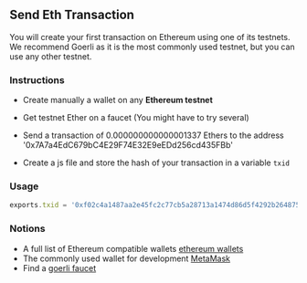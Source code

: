 ## Send Eth Transaction

You will create your first transaction on Ethereum using one of its testnets. We recommend Goerli as it is the most commonly used testnet, but you can use any other testnet.

### Instructions

- Create manually a wallet on any **Ethereum testnet**

- Get testnet Ether on a faucet (You might have to try several)

- Send a transaction of 0.000000000000001337 Ethers to the address '0x7A7a4EdC679bC4E29F74E32E9eEDd256cd435FBb'

- Create a js file and store the hash of your transaction in a variable `txid`

### Usage

```js
exports.txid = '0xf02c4a1487aa2e45fc2c77cb5a28713a1474d86d5f4292b264875ccc5da82b67'
```

### Notions
- A full list of Ethereum compatible wallets [ethereum wallets](https://ethereum.org/en/wallets/find-wallet/)
- The commonly used wallet for development [MetaMask](https://metamask.io/)
- Find a [goerli faucet](https://letmegooglethat.com/?q=goerli+faucet)
